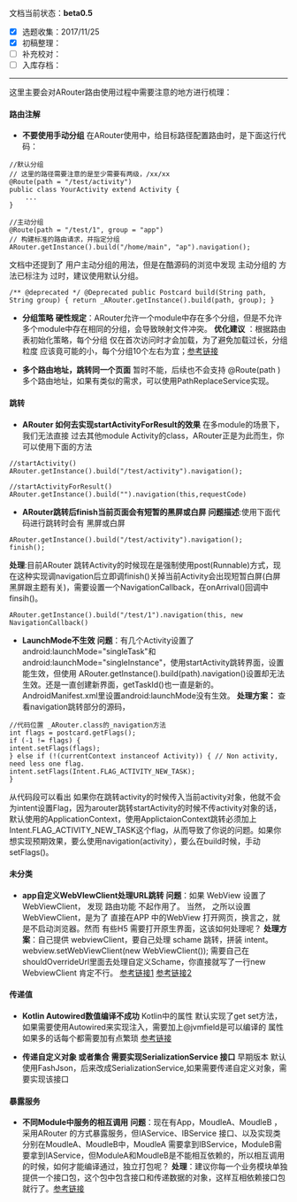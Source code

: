 文档当前状态：**beta0.5**
* [x] 选题收集：2017/11/25
* [x] 初稿整理：
* [ ] 补充校对：
* [ ] 入库存档：
---

这里主要会对ARouter路由使用过程中需要注意的地方进行梳理：

#### 路由注解
* **不要使用手动分组**
在ARouter使用中，给目标路径配置路由时，是下面这行代码：
~~~
//默认分组
// 这里的路径需要注意的是至少需要有两级，/xx/xx
@Route(path = "/test/activity")
public class YourActivity extend Activity {
    ...
}

//主动分组
@Route(path = "/test/1", group = "app")
// 构建标准的路由请求，并指定分组
ARouter.getInstance().build("/home/main", "ap").navigation();
~~~
文档中还提到了 用户主动分组的用法，但是在酷源码的浏览中发现 主动分组的 方法已标注为 过时，建议使用默认分组。
~~~
/** @deprecated */ @Deprecated public Postcard build(String path, String group) { return _ARouter.getInstance().build(path, group); }
~~~

* **分组策略**
**硬性规定**：ARouter允许一个module中存在多个分组，但是不允许多个module中存在相同的分组，会导致映射文件冲突。
**优化建议** ：根据路由表初始化策略，每个分组 仅在首次访问时才会加载，为了避免加载过长，分组粒度 应该竟可能的小，每个分组10个左右为宜；[参考链接](https://github.com/alibaba/ARouter/issues/66)




* **多个路由地址，跳转同一个页面**
暂时不能，后续也不会支持 @Route(path ) 多个路由地址，如果有类似的需求，可以使用PathReplaceService实现。


#### 跳转
* **ARouter 如何去实现startActivityForResult的效果**
在多module的场景下，我们无法直接 过去其他module Activity的class，ARouter正是为此而生，你可以使用下面的方法
~~~
//startActivity()
ARouter.getInstance().build("/test/activity").navigation();

//startActivityForResult()
ARouter.getInstance().build("").navigation(this,requestCode)
~~~

* **ARouter跳转后finish当前页面会有短暂的黑屏或白屏**
**问题描述**:使用下面代码进行跳转时会有 黑屏或白屏
~~~
ARouter.getInstance().build("/test/activity").navigation();
finish();
~~~
**处理**:目前ARouter 跳转Activity的时候现在是强制使用post(Runnable)方式，现在这种实现调navigation后立即调finish()关掉当前Activity会出现短暂白屏(白屏黑屏跟主题有关)，需要设置一个NavigationCallback，在onArrival()回调中 finsih()。
~~~
ARouter.getInstance().build("/test/1").navigation(this, new NavigationCallback()
~~~

* **LaunchMode不生效**
**问题**：有几个Activity设置了android:launchMode="singleTask"和android:launchMode="singleInstance"，使用startActivity跳转界面，设置能生效，但使用 ARouter.getInstance().build(path).navigation()设置却无法生效。还是一直创建新界面，getTaskId()也一直是新的。AndroidManifest.xml里设置android:launchMode没有生效。
**处理方案：** 查看navigation跳转部分的源码，
~~~
//代码位置 _ARouter.class的_navigation方法
int flags = postcard.getFlags();
if (-1 != flags) {
intent.setFlags(flags);
} else if (!(currentContext instanceof Activity)) { // Non activity, need less one flag.
intent.setFlags(Intent.FLAG_ACTIVITY_NEW_TASK);
}
~~~
从代码段可以看出 如果你在跳转activity的时候传入当前activity对象，他就不会为intent设置Flag，因为arouter跳转startActivity的时候不传activity对象的话，默认使用的ApplicationContext，使用ApplictaionContext跳转必须加上Intent.FLAG_ACTIVITY_NEW_TASK这个flag，从而导致了你说的问题。如果你想实现预期效果，要么使用navigation(activity），要么在build时候，手动setFlags()。


####  未分类
* **app自定义WebVIewClient处理URL跳转**
**问题**：如果 WebView 设置了 WebViewClient， 发现 路由功能 不起作用了。 当然， 之所以设置WebViewClient，是为了 直接在APP 中的WebView 打开网页，换言之，就是不启动浏览器。然而 有些H5 需要打开原生界面，这该如何处理呢？
**处理方案**：自己提供 webviewClient，要自己处理 schame 跳转，拼装 intent。
webview.setWebViewClient(new WebViewClient()); 需要自己在shouldOverrideUrl里面去处理自定义Schame，你直接就写了一行new WebviewClient 肯定不行。
[参考链接1](https://github.com/alibaba/ARouter/issues/248)
[参考链接2](https://github.com/alibaba/ARouter/issues/107)


#### 传递值

* **Kotlin Autowired数值编译不成功**
Kotlin中的属性 默认实现了get set方法，如果需要使用Autowired来实现注入，需要加上@jvmfield是可以编译的 属性如果多的话每个都需要加有点繁琐
[参考链接](https://github.com/alibaba/ARouter/issues/243)

* **传递自定义对象 或者集合 需要实现SerializationService 接口**
早期版本 默认使用FashJson，后来改成SerializationService,如果需要传递自定义对象，需要实现该接口

#### 暴露服务
* **不同Module中服务的相互调用**
**问题**：现在有App，MoudleA、MoudleB ，采用ARouter 的方式暴露服务，但IAService、IBService 接口、以及实现类分别在MoudleA、MoudleB中，MoudleA 需要拿到IBService，ModuleB需要拿到IAService，但ModuleA和MoudleB是不能相互依赖的，所以相互调用的时候，如何才能编译通过，独立打包呢？
**处理**：建议你每一个业务模块单独提供一个接口包，这个包中包含接口和传递数据的对象，这样互相依赖接口包就行了。[参考链接](https://github.com/alibaba/ARouter/issues/90)


